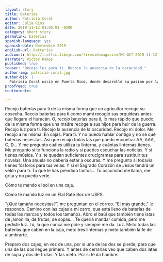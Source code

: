 ```yaml
---
layout: story
title: Baterías
author: Patricia Coral
editor: Julia Rios
date: 2019-11-12 01:00:01 -0500
category: short story
permalink: baterias
spanish-language: yes
spanish-date: Noviembre 2019
english-url: batteries
audiourl: http://traffic.libsyn.com/firesidemagazine/FQ-OCT-2019-11-12-Bateras.mp3
narrator: Victor Ramos
published: true
teaser: "Recojo luz para ti. Recojo la ausencia de la oscuridad."
author-img: patricia-coral.jpg
author-bio: |
  Patricia Coral nació en Puerto Rico, donde desarolló su pasión por las palabras y obtuvo una maestría en Literatura Hispana y Lingüística. En 2014 se mudó a Houston, donde empezó la aventura de escribir en un idioma prestado. Es escritora de no-ficción y poesía,pero con frecuencia sus palabras encuentran hogar entre medio de ambos géneros. En 2017, cofundó Fuente Collective, una organización que se dedica a la experimentación, colaboración, e hibridismo en la escritura creativa y otras artes. Su trabajo en inglés ha sido publicado en _Crab Fat Magazine_, _Yellow Chair Review_, _Women Poets of the Americas_, y otras.   
proofread: true
contentnote:

---
```


Recojo baterías para ti de la misma forma que un agricultor recoge su cosecha. Recojo baterías para ti como mami recogió sus orquídeas antes que llegara el huracán. O, recojo baterías para ti, lo mas rápido que puedo, de la misma forma que una madre recoge a sus hijos para huir de la guerra. Recojo luz para ti. Recojo la ausencia de la oscuridad. Recojo mi dolor. Me recojo a mí misma. En cajas. Para ti. Y no puedo hablar contigo y no sé qué baterías necesitas. Así que recojo todas las que puedo encontrar AA, AAA, C, D… Y me pregunto cuáles utiliza tu linterna, y cuántas linternas tienes. Me pregunto si te funciona la radio y si puedes escuchar las noticias. Y si tienes música. Y si te quedan suficientes crucigramas para sustituir tus novelas. Una abuela no debería estar a oscuras. Y me pregunto si todavía tienes fósforos para tus velas. Y si el Sagrado Corazón de Jesús tendrá un velón para ti. Tú que le has prendido tantos... Tu oscuridad me llama, me grita y no puedo verte.

Cómo te mando el sol en una caja.

Cómo te mando luz en un Flat Rate Box de USPS.

“¿Qué tamaño necesitas?”, me preguntan en el correo. “El más grande,” le respondo. Camino con las cajas a mi carro, que está lleno de baterías de todas las marcas y todos los tamaños. Abro el baúl que también tiene latas de jamonilla, de frutas, de sopas... Te quería mandar comida, pero me pediste luz. Tú, la que nunca me pide y siempre me da. Luz. Meto todas las baterías que caben en la caja, meto tres linternas y meto también la fe de alumbrarte.

Preparo dos cajas, en vez de una, por si una de las dos se pierde, para que una de las dos llegue primero. Y antes de cerrarlas veo que caben dos latas de sopa y dos de frutas. Y las meto. Por si te da hambre.
